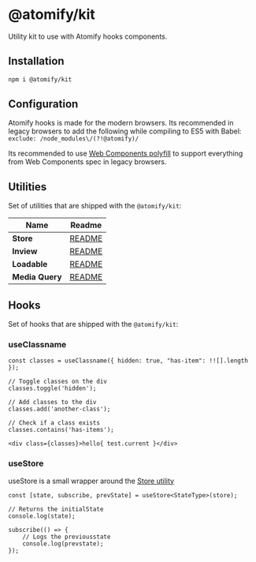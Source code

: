 # @atomify/kit
Utility kit to use with Atomify hooks components.

## Installation

```sh
npm i @atomify/kit
```
## Configuration
Atomify hooks is made for the modern browsers. Its recommended in legacy browsers to add the following while compiling to ES5 with Babel:
```exclude: /node_modules\/(?!@atomify)/```

Its recommended to use [Web Components polyfill](https://www.npmjs.com/package/@webcomponents/webcomponentsjs) to support everything from Web Components spec in legacy browsers.

## Utilities
Set of utilities that are shipped with the `@atomify/kit`:


| Name | Readme |
| ------- | ------- |
| **Store** | [README](./src/utilities/store/README.md)
| **Inview** | [README](./src/utilities/inview/README.md)
| **Loadable** | [README](./src/utilities/loadable/README.md)
| **Media Query** | [README](./src/utilities/media-query/README.md)


## Hooks
Set of hooks that are shipped with the `@atomify/kit`:

### useClassname

```tsx
const classes = useClassname({ hidden: true, "has-item": !![].length });

// Toggle classes on the div
classes.toggle('hidden');

// Add classes to the div
classes.add('another-class');

// Check if a class exists
classes.contains('has-items');

<div class={classes}>hello{ test.current }</div>
```


### useStore
useStore is a small wrapper around the [Store utility](./src/utilities/store/README.md)

```tsx
const [state, subscribe, prevState] = useStore<StateType>(store);

// Returns the initialState
console.log(state);

subscribe(() => {
    // Logs the previousstate
    console.log(prevstate);
});
```